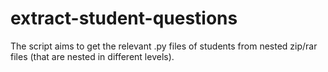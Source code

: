 # extract-student-questions

The script aims to get the relevant .py files of students from nested zip/rar files (that are nested in different levels). 
